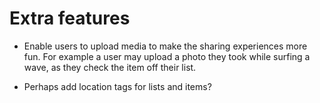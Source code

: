 # Extra features
- Enable users to upload media to make the sharing experiences more fun.
  For example a user may upload a photo they took while surfing a wave,
  as they check the item off their list.

- Perhaps add location tags for lists and items?
